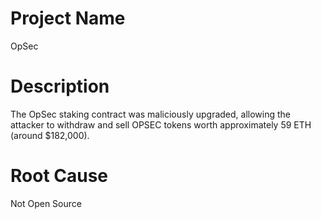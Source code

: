 # Project Name
OpSec

# Description
The OpSec staking contract was maliciously upgraded, allowing the attacker to withdraw and sell OPSEC tokens worth approximately 59 ETH (around $182,000).

# Root Cause
Not Open Source